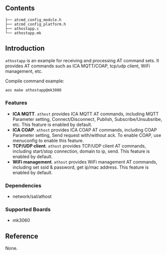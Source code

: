 ## Contents

```shell
├── atcmd_config_module.h
├── atcmd_config_platform.h
├── athostapp.c
└── athostapp.mk
```

## Introduction

`athostapp` is an example for receiving and processing AT command sets. It provides AT commands such as ICA MQTT/COAP, tcp/udp client, WiFi management, etc.

Compile command example:

```sh
aos make athostapp@mk3080
```

### Features

- **ICA MQTT**.  `athost` provides ICA MQTT AT commands, including MQTT Parameter setting, Connect/Disconnect, Publish, Subscribe/Unsubsribe, etc. This feature is enabled by default.
- **ICA COAP**.  `athost` provides ICA COAP AT commands, including  COAP Parameter setting, Send request with/without ack. To enable COAP, use menuconfig to enable this feature.
- **TCP/UDP client**. `athost` provides TCP/UDP client AT commands, including start/stop connection, domain to ip, send. This feature is enabled by default.
- **WiFi management**. `athost` provides WiFi management AT commands, including set ssid & password, get ip/mac address. This feature is enabled by default.

### Dependencies

- network/sal/athost

### Supported Boards

- mk3060

## Reference

None.
